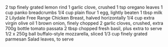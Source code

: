 2 tsp finely grated lemon rind
1 garlic clove, crushed
1 tsp oregano leaves
1 cup panko breadcrumbs
1/4 cup plain flour
1 egg, lightly beaten
1 tbsp milk
2 Lilydale Free Range Chicken Breast, halved horizontally
1/4 cup extra virgin olive oil
1 brown onion, finely chopped
2 garlic cloves, crushed, extra
700g bottle tomato passata
2 tbsp chopped fresh basil, plus extra to serve
1/2 x 250g ball buffalo-style mozzarella, sliced
1/3 cup finely grated parmesan
Salad leaves, to serve